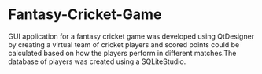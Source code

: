 # Fantasy-Cricket-Game
GUI application for a fantasy cricket game was developed  using  QtDesigner by creating a virtual team of cricket players and scored points could be calculated based on how the players perform in different matches.The database of players was created using a SQLiteStudio.
